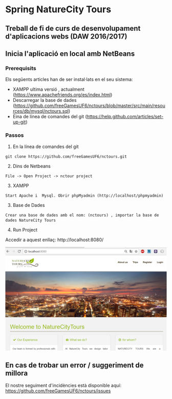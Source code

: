 # Spring NatureCity Tours
## Treball de fi de curs de desenvolupament d'aplicacions webs (DAW 2016/2017)
## Inicia l'aplicació en local amb NetBeans

### Prerequisits
Els següents articles han de ser instal·lats en el seu sistema:
* XAMPP ultima versió , actualment (https://www.apachefriends.org/es/index.html)
* Descarregar la base de dades (https://github.com/freeGamesUF6/nctours/blob/master/src/main/resources/db/mysql/nctours.sql)
* Eina de línea de comandes del git (https://help.github.com/articles/set-up-git)

### Passos

1) En la línea de comandes del git
```
git clone https://github.com/freeGamesUF6/nctours.git
```
2) Dins de Netbeans
```
File -> Open Project -> nctour project
```
3) XAMPP
```
Start Apache i  Mysql. Obrir phpMyadmin (http://localhost/phpmyadmin)
```
3) Base de Dades
```
Crear una base de dades amb el nom: (nctours) , importar la base de dades NatureCity Tours 
```
4) Run Project

Accedir a aquest enllaç: http://localhost:8080/

<img width="1042" alt="nctours-screenshot" src="https://raw.githubusercontent.com/freeGamesUF6/nctours/5d15f1abf21edb047558188be700b8dd3c760680/src/main/resources/static/resources/images/nctorus.PNG">

## En cas de trobar un error / suggeriment de millora

El nostre seguiment d'incidències està disponible aquí: https://github.com/freeGamesUF6/nctours/issues



